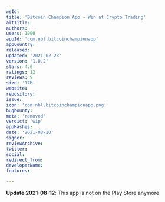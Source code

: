 ```yaml
---
wsId: 
title: 'Bitcoin Champion App - Win at Crypto Trading'
altTitle: 
authors: 
users: 1000
appId: 'com.nbl.bitcoinchampionapp'
appCountry: 
released: 
updated: '2021-02-23'
version: '1.0.2'
stars: 4.6
ratings: 12
reviews: 9
size: '17M'
website: 
repository: 
issue: 
icon: 'com.nbl.bitcoinchampionapp.png'
bugbounty: 
meta: 'removed'
verdict: 'wip'
appHashes: 
date: '2021-08-20'
signer: 
reviewArchive: 
twitter: 
social: 
redirect_from: 
developerName: 
features: 

---
```


**Update 2021-08-12**: This app is not on the Play Store anymore
